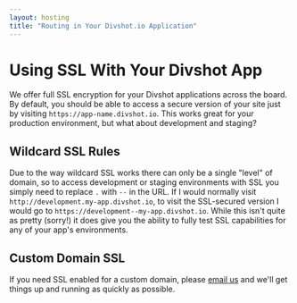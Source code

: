 ```yaml
---
layout: hosting
title: "Routing in Your Divshot.io Application"
---
```


# Using SSL With Your Divshot App

We offer full SSL encryption for your Divshot applications across the board. By default, you should be
able to access a secure version of your site just by visiting `https://app-name.divshot.io`. This works
great for your production environment, but what about development and staging?

## Wildcard SSL Rules

Due to the way wildcard SSL works there can only be a single "level" of domain, so to access development
or staging environments with SSL you simply need to replace `.` with `--` in the URL. If I would normally
visit `http://development.my-app.divshot.io`, to visit the SSL-secured version I would go to
`https://development--my-app.divshot.io`. While this isn't quite as pretty (sorry!) it does give you the
ability to fully test SSL capabilities for any of your app's environments.

## Custom Domain SSL

If you need SSL enabled for a custom domain, please [email us](mailto:support@divshot.io) and we'll get
things up and running as quickly as possible.
